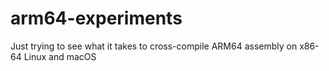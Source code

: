 # arm64-experiments
Just trying to see what it takes to cross-compile ARM64 assembly on x86-64 Linux and macOS
